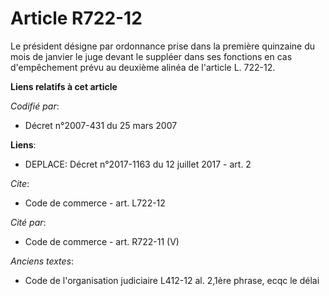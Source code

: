 # Article R722-12

Le président désigne par ordonnance prise dans la première quinzaine du mois de janvier le juge devant le suppléer dans ses
fonctions en cas d'empêchement prévu au deuxième alinéa de l'article L. 722-12.

**Liens relatifs à cet article**

_Codifié par_:

  - Décret n°2007-431 du 25 mars 2007

**Liens**:

  - DEPLACE: Décret n°2017-1163 du 12 juillet 2017 - art. 2

_Cite_:

  - Code de commerce - art. L722-12

_Cité par_:

  - Code de commerce - art. R722-11 (V)

_Anciens textes_:

  - Code de l'organisation judiciaire L412-12 al. 2,1ère phrase, ecqc le délai
